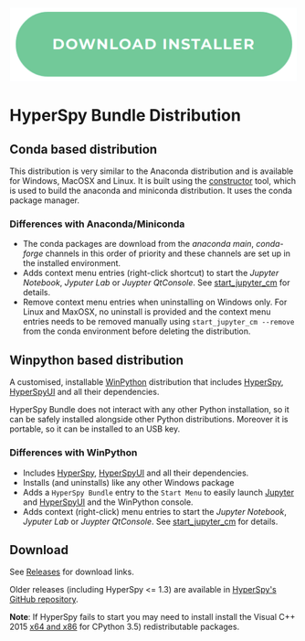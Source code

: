 <p align="center">
<a href="https://github.com/hyperspy/hyperspy-bundle/releases"><img src="./images/download_button.png"></a>
</p>


# HyperSpy Bundle Distribution

## Conda based distribution

This distribution is very similar to the Anaconda distribution and is available for Windows, MacOSX and Linux.
It is built using the [constructor](https://github.com/conda/constructor) tool, which is used to build the
anaconda and miniconda distribution. It uses the conda package manager.

### Differences with Anaconda/Miniconda

* The conda packages are download from the *anaconda main*, *conda-forge* channels in this order of priority 
  and these channels are set up in the installed environment.
* Adds context menu entries (right-click shortcut) to start the *Jupyter Notebook*, *Jyputer Lab* or *Juypter QtConsole*.
  See [start_jupyter_cm](https://github.com/hyperspy/start_jupyter_cm) for details.
* Remove context menu entries when uninstalling on Windows only. For Linux and MaxOSX, no uninstall is provided and
  the context menu entries needs to be removed manually using `start_jupyter_cm --remove` from the conda environment before
  deleting the distribution.

## Winpython based distribution

A customised, installable [WinPython](http://winpython.github.io/) distribution
that includes [HyperSpy](http://hyperspy.org/),
[HyperSpyUI](http://hyperspy.org/hyperspyUI/) and all their dependencies.

HyperSpy Bundle does not interact with any other Python installation, so it can be safely installed alongside other
Python distributions. Moreover it is portable, so it can be installed to an USB
key.

### Differences with WinPython

* Includes [HyperSpy](http://hyperspy.org/),
  [HyperSpyUI](http://hyperspy.org/hyperspyUI/) and all their dependencies.
* Installs (and uninstalls) like any other Windows package
* Adds a `HyperSpy Bundle` entry to the `Start Menu` to easily launch
  [Jupyter](https://jupyter.org) and [HyperSpyUI](http://hyperspy.org/hyperspyUI/) and the WinPython console.
* Adds context (right-click) menu entries to start the *Jupyter Notebook*, *Jyputer Lab* or *Juypter QtConsole*.
  See [start_jupyter_cm](https://github.com/hyperspy/start_jupyter_cm) for details.

## Download

See [Releases](https://github.com/hyperspy/hyperspy-bundle/releases) for download links.

Older releases (including HyperSpy <= 1.3) are available in [HyperSpy's GitHub repository](https://github.com/hyperspy/hyperspy/releases).

**Note**: If HyperSpy fails to start you may need to install install the Visual C++ 2015
   [x64 and x86](https://www.visualstudio.com/downloads/download-visual-studio-vs#d-visual-c)
   for CPython 3.5) redistributable packages.

